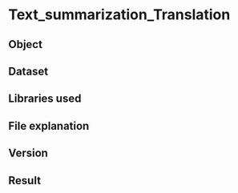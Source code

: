 # Text_summarization_Translation

## Object

## Dataset

## Libraries used


## File explanation


## Version

## Result
